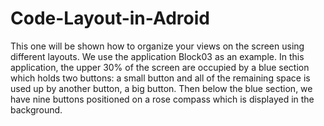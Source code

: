 # Code-Layout-in-Adroid
This one will be shown how to organize your views on the screen using different layouts. We use the application Block03 as an example. In this application, the upper 30% of the screen are occupied by a blue section which holds two buttons: a small button and all of the remaining space is used up by another button, a big button. Then below the blue section, we have nine buttons positioned on a rose compass which is displayed in the background.
